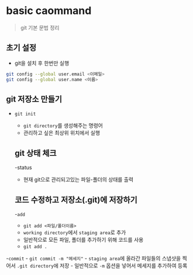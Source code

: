 # basic caommand
> git 기본 문법 정리

## 초기 설정
- git을 설치 후 한번만 실행
```bash
git config --global user.email <이메일>
git config --global user.name <이름>
```

## git 저장소 만들기

- `git init`
    - `git directory`를 생성해주는 명령어
    - 관리하고 싶은 최상위 위치에서 실행

    ## git 상태 체크

    -status
     - 현재 git으로 관리되고있는 파일-폴더의 상태를 출력

    ## 코드 수정하고 저장소(.git)에 저장하기

    -`add`
     - `git add <파일/폴더이름>`
     - `working directory`에서 `staging area`로 추가
    - 일반적으로 모든 파일, 폴더를 추가하기 위해 코드를 사용
     - `git add .`

 -`commit`
    - `git commit -m "메세지"`
    - `staging area`에 올라간 파일들의 스냅샷을 찍어서 `.git directory`에 저장
    - 일반적으로 `-m` 옵션을 넣어서 메세지를 추가하여 등록





    
